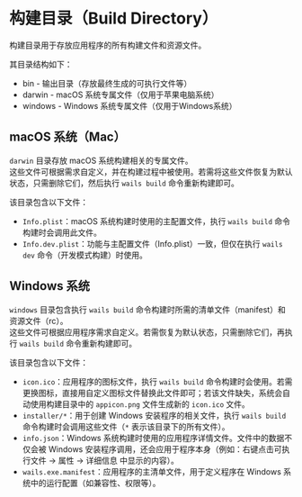 # 构建目录（Build Directory）

构建目录用于存放应用程序的所有构建文件和资源文件。

其目录结构如下：

* bin - 输出目录（存放最终生成的可执行文件等）
* darwin -  macOS 系统专属文件（仅用于苹果电脑系统）
* windows - Windows 系统专属文件（仅用于Windows系统）

## macOS 系统（Mac）

`darwin` 目录存放 macOS 系统构建相关的专属文件。  
这些文件可根据需求自定义，并在构建过程中被使用。若需将这些文件恢复为默认状态，只需删除它们，然后执行 `wails build` 命令重新构建即可。

该目录包含以下文件：
* `Info.plist`：macOS 系统构建时使用的主配置文件，执行 `wails build` 命令构建时会调用此文件。
* `Info.dev.plist`：功能与主配置文件（Info.plist）一致，但仅在执行 `wails dev` 命令（开发模式构建）时使用。

## Windows 系统

`windows` 目录包含执行 `wails build` 命令构建时所需的清单文件（manifest）和资源文件（rc）。  
这些文件可根据应用程序需求自定义。若需恢复为默认状态，只需删除它们，再执行 `wails build` 命令重新构建即可。

该目录包含以下文件：
* `icon.ico`：应用程序的图标文件，执行 `wails build` 命令构建时会使用。若需更换图标，直接用自定义图标文件替换此文件即可；若该文件缺失，系统会自动使用构建目录中的 `appicon.png` 文件生成新的 `icon.ico` 文件。
* `installer/*`：用于创建 Windows 安装程序的相关文件，执行 `wails build` 命令构建时会调用这些文件（`*` 表示该目录下的所有文件）。
* `info.json`：Windows 系统构建时使用的应用程序详情文件。文件中的数据不仅会被 Windows 安装程序调用，还会应用于程序本身（例如：右键点击可执行文件 -> 属性 -> 详细信息 中显示的内容）。
* `wails.exe.manifest`：应用程序的主清单文件，用于定义程序在 Windows 系统中的运行配置（如兼容性、权限等）。
